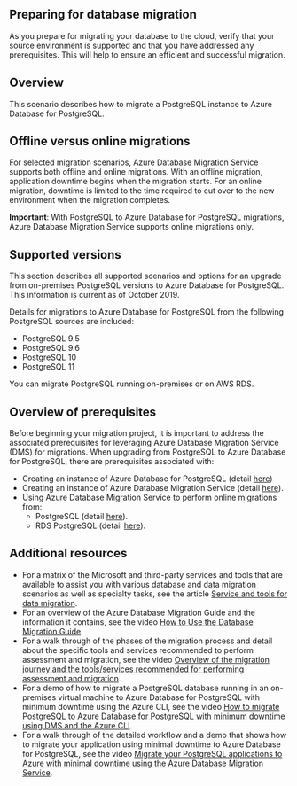 ## Preparing for database migration

As you prepare for migrating your database to the cloud, verify that your source environment is supported and that you have addressed any prerequisites. This will help to ensure an efficient and successful migration.

## Overview

This scenario describes how to migrate a PostgreSQL instance to Azure Database for PostgreSQL.

## Offline versus online migrations

For selected migration scenarios, Azure Database Migration Service supports both offline and online migrations. With an offline migration, application downtime begins when the migration starts. For an online migration, downtime is limited to the time required to cut over to the new environment when the migration completes.

**Important**: With PostgreSQL to Azure Database for PostgreSQL migrations, Azure Database Migration Service supports online migrations only.

## Supported versions

This section describes all supported scenarios and options for an upgrade from on-premises PostgreSQL versions to Azure Database for PostgreSQL. This information is current as of October 2019.

Details for migrations to Azure Database for PostgreSQL from the following PostgreSQL sources are included:

* PostgreSQL 9.5
* PostgreSQL 9.6
* PostgreSQL 10
* PostgreSQL 11

You can migrate PostgreSQL running on-premises or on AWS RDS.

## Overview of prerequisites

Before beginning your migration project, it is important to address the associated prerequisites for leveraging Azure Database Migration Service (DMS) for migrations. When upgrading from PostgreSQL to Azure Database for PostgreSQL, there are prerequisites associated with:

* Creating an instance of Azure Database for PostgreSQL (detail [here](https://docs.microsoft.com/azure/postgresql/quickstart-create-server-database-portal))
* Creating an instance of Azure Database Migration Service (detail [here](https://docs.microsoft.com/azure/dms/pre-reqs)).
* Using Azure Database Migration Service to perform online migrations from:
  * PostgreSQL (detail [here](https://docs.microsoft.com/azure/dms/tutorial-postgresql-azure-postgresql-online#prerequisites)).
  * RDS PostgreSQL (detail [here](https://docs.microsoft.com/azure/dms/tutorial-rds-postgresql-server-azure-db-for-postgresql-online#prerequisites)).

## Additional resources

* For a matrix of the Microsoft and third-party services and tools that are available to assist you with various database and data migration scenarios as well as specialty tasks, see the article [Service and tools for data migration](https://docs.microsoft.com/azure/dms/dms-tools-matrix).
* For an overview of the Azure Database Migration Guide and the information it contains, see the video [How to Use the Database Migration Guide](https://azure.microsoft.com/resources/videos/how-to-use-the-azure-database-migration-guide/).
* For a walk through of the phases of the migration process and detail about the specific tools and services recommended to perform assessment and migration, see the video [Overview of the migration journey and the tools/services recommended for performing assessment and migration](https://azure.microsoft.com/resources/videos/overview-of-migration-and-recommended-tools-services/).
* For a demo of how to migrate a PostgreSQL database running in an on-premises virtual machine to Azure Database for PostgreSQL with minimum downtime using the Azure CLI, see the video [How to migrate PostgreSQL to Azure Database for PostgreSQL with minimum downtime using DMS and the Azure CLI](https://azure.microsoft.com/resources/videos/how-to-migrate-postgresql-to-azure-postgresql-online-dms-and-cli/).
* For a walk through of the detailed workflow and a demo that shows how to migrate your application using minimal downtime to Azure Database for PostgreSQL, see the video [Migrate your PostgreSQL applications to Azure with minimal downtime using the Azure Database Migration Service](https://azure.microsoft.com/resources/videos/postg-migrate-vid/).
